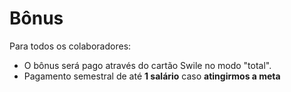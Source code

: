 # Bônus

Para todos os colaboradores: 

- O bônus será pago através do cartão Swile no modo "total". 
- Pagamento semestral de até **1 salário** caso **atingirmos a meta**